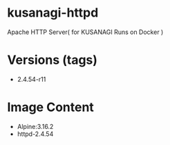 # kusanagi-httpd

Apache HTTP Server( for KUSANAGI Runs on Docker )

# Versions (tags)

- 2.4.54-r11

# Image Content

- Alpine:3.16.2
- httpd-2.4.54

